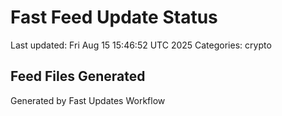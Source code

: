 # Fast Feed Update Status
Last updated: Fri Aug 15 15:46:52 UTC 2025
Categories: crypto

## Feed Files Generated

Generated by Fast Updates Workflow
